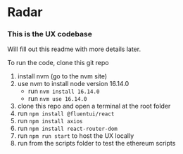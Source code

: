 # Radar

### **This is the UX codebase**

Will fill out this readme with more details later.

To run the code, clone this git repo

1. install nvm (go to the nvm site)
2. use nvm to install node version 16.14.0
   - run `nvm install 16.14.0`
   - run `nvm use 16.14.0`
3. clone this repo and open a terminal at the root folder
4. run `npm install @fluentui/react`
5. run `npm install axios`
6. run `npm install react-router-dom`
7. run `npm run start` to host the UX locally
8. run from the scripts folder to test the ethereum scripts
